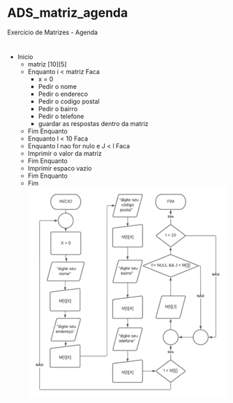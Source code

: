 # ADS_matriz_agenda
Exercício de Matrizes - Agenda
#
   - Inicio
     - matriz [10][5]
     - Enquanto i < matriz Faca
       - x = 0
       - Pedir o nome
       - Pedir o endereco
       - Pedir o codigo postal
       - Pedir o bairro
       - Pedir o telefone
       - guardar as respostas dentro da matriz
      - Fim Enquanto
       - Enquanto l < 10 Faca
        - Enquanto l nao for nulo e J < l Faca
        -  Imprimir o valor da matriz
       - Fim Enquanto
       - Imprimir espaco vazio
      - Fim Enquanto
     - Fim
![isso é uma imagem](https://github.com/PabloRomeroDLM/ADS_matriz_agenda/blob/main/vetagenda.png)

